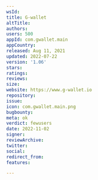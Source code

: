```yaml
---
wsId: 
title: G-wallet
altTitle: 
authors: 
users: 500
appId: com.gwallet.main
appCountry: 
released: Aug 11, 2021
updated: 2022-07-22
version: '1.06'
stars: 
ratings: 
reviews: 
size: 
website: https://www.g-wallet.io
repository: 
issue: 
icon: com.gwallet.main.png
bugbounty: 
meta: ok
verdict: fewusers
date: 2022-11-02
signer: 
reviewArchive: 
twitter: 
social: 
redirect_from: 
features: 

---
```


